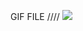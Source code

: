 GIF FILE ////
![](https://github.com/AnkitS7007/Counter-app/blob/master/scrnli_1_31_2023_6-33-25%20PM.gif)
